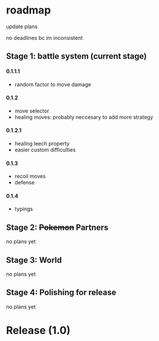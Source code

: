 # roadmap
update plans

no deadlines bc im inconsistent
## Stage 1: battle system (current stage)
#### 0.1.1.1
- random factor to move damage
#### 0.1.2
- move selector
- healing moves: probably neccesary to add more strategy
#### 0.1.2.1
- healing leech property
- easier custom difficulties
#### 0.1.3
- recoil moves
- defense
#### 0.1.4
- typings
## Stage 2: ~~Pokemon~~ Partners
no plans yet
## Stage 3: World
no plans yet
## Stage 4: Polishing for release
no plans yet
# Release (1.0)
